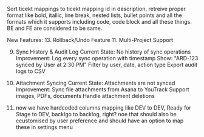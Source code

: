 Sort ticekt mappings to ticekt mapping id
in description, retreive proper format like bold, itallic, line break, nested lists, bullet points and all the formats which it supports including code, code block and all these things. 
BE and FE are considered to be same.


New Features:
13. Rollback/Undo Feature
11. Multi-Project Support

9. Sync History & Audit Log
Current State: No history of sync operations
Improvement:
Log every sync operation with timestamp
Show: "ARD-123 synced by User at 2:30 PM"
Filter by user, date, action type
Export audit logs to CSV


3. Attachment Syncing
Current State: Attachments are not synced
Improvement:
Sync file attachments from Asana to YouTrack
Support images, PDFs, documents
Handle attachment deletions

1. now we have hardcoded columns mapping like DEV to DEV, Ready for Stage to DEV, backlgo to backlog, right? noe that should also be ccustomised by user preference and should have an option to map these in settings menu